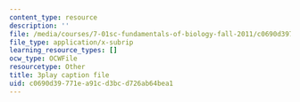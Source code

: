 ```yaml
---
content_type: resource
description: ''
file: /media/courses/7-01sc-fundamentals-of-biology-fall-2011/c0690d39771ea91cd3bcd726ab64bea1_3edzxv_mYZk.srt
file_type: application/x-subrip
learning_resource_types: []
ocw_type: OCWFile
resourcetype: Other
title: 3play caption file
uid: c0690d39-771e-a91c-d3bc-d726ab64bea1
---
```

